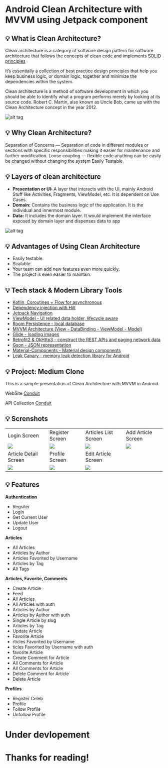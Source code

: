# Android Clean Architecture with MVVM using Jetpack component


## 💡 What is Clean Architecture?

Clean architecture is a category of software design pattern for software architecture that follows the concepts of clean code and implements [SOLID principles](https://www.jbsolutions.in/download/downloads/SOLID_PRINCIPLE_WITH_KOTLIN.pdf)

It’s essentially a collection of best practice design principles that help you keep business logic, or domain logic, together and minimize the dependencies within the system.

Clean architecture is a method of software development in which you should be able to identify what a program performs merely by looking at its source code. Robert C. Martin, also known as Uncle Bob, came up with the Clean Architecture concept in the year 2012.

![alt tag](https://github.com/jbsolutions2008/Medium_Clone_Conduit/blob/pratap/results/clean_architecture_software.jpg)

## 💡 Why Clean Architecture?

Separation of Concerns — Separation of code in different modules or sections with specific responsibilities making it easier for maintenance and further modification.
Loose coupling — flexible code anything can be easily be changed without changing the system
Easily Testable


## 💡 Layers of clean architecture

- **Presentation or UI:**
  A layer that interacts with the UI, mainly Android Stuff like Activities, Fragments, ViewModel, etc. It is dependent on Use Cases.
- **Domain:** 
  Contains the business logic of the application. It is the individual and innermost module.
- **Data:**
  It includes the domain layer. It would implement the interface exposed by domain layer and dispenses data to app

![alt tag](https://github.com/jbsolutions2008/Medium_Clone_Conduit/blob/pratap/results/clean_arch.png)

## 💡 Advantages of Using Clean Architecture
- Easily testable.
- Scalable.
- Your team can add new features even more quickly.
- The project is even easier to maintain.

## 💡 Tech stack & Modern Library Tools

- [Kotlin, Coroutines + Flow for asynchronous](https://developer.android.com/kotlin/coroutines)
- [Dependency injection with Hilt](https://developer.android.com/training/dependency-injection/hilt-android)
- [Jetpack Navigation](https://developer.android.com/guide/navigation/)
- [ViewModel - UI related data holder, lifecycle aware](https://developer.android.com/topic/libraries/architecture/viewmodel)
- [Room Persistence - local database](https://developer.android.com/training/data-storage/room)
- [MVVM Architecture (View - DataBinding - ViewModel - Model)](https://developer.android.com/topic/libraries/view-binding)
- [Glide - loading images](https://github.com/bumptech/glide)
- [Retrofit2 & OkHttp3 - construct the REST APIs and paging network data](https://square.github.io/retrofit/)
- [Gson - JSON representation](https://github.com/google/gson)
- [Material-Components - Material design components](https://material.io/design)
- [Leak Canary - memory leak detection library for Android](https://github.com/square/leakcanary)


## 💡 Project: Medium Clone

This is a sample presentation of Clean Architecture with MVVM in Android.

WebSite [Conduit](https://demo.realworld.io/#/)

API Collection [Conduit](https://github.com/jbsolutions2008/Medium_Clone_Conduit/blob/pratap/results/Conduit.postman_collection.json)

##  💡 Screnshots

<table>
  <tr>
    <td>Login Screen</td>
     <td>Register Screen</td>
     <td>Articles List Screen</td>
     <td>Add Article Screen</td>
  </tr>
  <tr>
    <td valign="top"><img src="https://github.com/jbsolutions2008/Medium_Clone_Conduit/blob/pratap/results/1.PNG"></td>
    <td valign="top"><img src="https://github.com/jbsolutions2008/Medium_Clone_Conduit/blob/pratap/results/2.PNG"></td>
    <td valign="top"><img src="https://github.com/jbsolutions2008/Medium_Clone_Conduit/blob/pratap/results/3.PNG"></td>
     <td valign="top"><img src="https://github.com/jbsolutions2008/Medium_Clone_Conduit/blob/pratap/results/4.PNG"></td>
  </tr>
    <tr>
    <td>Article Detail Screen</td>
     <td>Profile Screen</td>
     <td>Edit Article Screen</td>
  </tr>
   <tr>
    <td valign="top"><img src="https://github.com/jbsolutions2008/Medium_Clone_Conduit/blob/pratap/results/5.PNG"></td>
    <td valign="top"><img src="https://github.com/jbsolutions2008/Medium_Clone_Conduit/blob/pratap/results/6.PNG"></td>
    <td valign="top"><img src="https://github.com/jbsolutions2008/Medium_Clone_Conduit/blob/pratap/results/7.PNG"></td>
  </tr>
  </table>

##  💡 Features

**Authentication**

- Regsiter 
- Login
- Get Current User
- Update User
- Logout

**Articles**

- All Articles
- Articles by Author
- Articles Favorited by Username
- Articles by Tag
- All Tags


**Articles, Favorite, Comments**

- Create Article 
- Feed
- All Articles
- All Articles with auth
- Articles by Author
- Articles by Author with auth
- Single Article by slug
- Articles by Tag
- Update Article
- Favorite Article
- rticles Favorited by Username
- ticles Favorited by Username with auth
- favorite Article
- Create Comment for Article
- All Comments for Article
- All Comments for Article
- Delete Comment for Article
- Delete Article


**Profiles**

- Register Celeb
- Profile
- Follow Profile
- Unfollow Profile

# Under devlopement

# Thanks for reading! 
